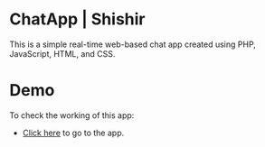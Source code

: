 # ChatApp | Shishir
This is a simple real-time web-based chat app created using PHP, JavaScript, HTML, and CSS.

# Demo
To check the working of this app:
* <a href="https://fortunebook.000webhostapp.com/index.php">Click here</a> to go to the app. 
